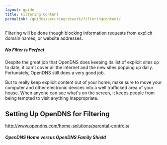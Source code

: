 ```yaml
---
layout: guide
title: Filtering Content
permalink: /guides/securingnetwork/filteringcontent/
---
```


Filtering will be done though blocking information requests from explicit domain names, or website addresses.

<div class="tip">
  <h5>No Filter is Perfect</h5>
  <p>Despite the great job that OpenDNS does keeping its list of explicit sites up to date, it can't cover all the internet and the new sites popping up daily. Fortunately, OpenDNS still does a very good job.</p>
  <p>But to really keep explicit content out of your home, make sure to move your computer and other electronic devices into a well trafficked area of your house. When anyone can see what's on the screen, it keeps people from being tempted to visit anything inappropriate.</p>
</div>

## Setting Up OpenDNS for Filtering
http://www.opendns.com/home-solutions/parental-controls/

<div class="tip">
  <h5>OpenDNS Home versus OpenDNS Family Shield</h5>
  <p></p>
</div>